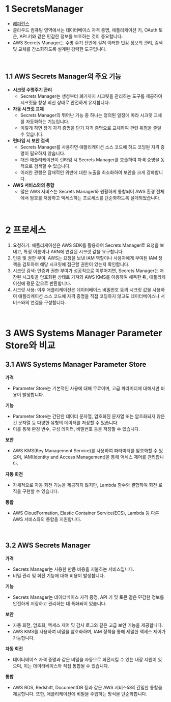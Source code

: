 # 1 SecretsManager

- [레퍼런스](https://docs.aws.amazon.com/secretsmanager/latest/userguide/intro.html)
- 클라우드 컴퓨팅 영역에서는 데이터베이스 자격 증명, 애플리케이션 키, OAuth 토큰, API 키와 같은 민감한 정보를 보호하는 것이 중요합니다.
- AWS Secrets Manager는 수명 주기 전반에 걸쳐 이러한 민감 정보의 관리, 검색 및 교체를 간소화하도록 설계된 강력한 도구입니다.

<br>

## 1.1 AWS Secrets Manager의 주요 기능

- **시크릿 수명주기 관리**
	- Secrets Manager는 생성부터 폐기까지 시크릿을 관리하는 도구를 제공하여 시크릿을 항상 최신 상태로 안전하게 유지합니다.
- **자동 시크릿 교체**
	- Secrets Manager의 뛰어난 기능 중 하나는 정의된 일정에 따라 시크릿 교체를 자동화하는 기능입니다.
	- 이렇게 하면 장기 자격 증명을 단기 자격 증명으로 교체하여 관련 위험을 줄일 수 있습니다.
- **런타임 시 보안 검색**
	- Secrets Manager를 사용하면 애플리케이션 소스 코드에 하드 코딩된 자격 증명이 필요하지 않습니다.
	- 대신 애플리케이션이 런타임 시 Secrets Manager를 호출하여 자격 증명을 동적으로 검색할 수 있습니다.
	- 이러한 관행은 잠재적인 위반에 대한 노출을 최소화하여 보안을 크게 강화합니다.
- **AWS 서비스와의 통합**
	- 많은 AWS 서비스는 Secrets Manager와 원활하게 통합되어 AWS 환경 전체에서 암호를 저장하고 액세스하는 프로세스를 단순화하도록 설계되었습니다.

<br>

# 2 프로세스

1. 요청하기: 애플리케이션은 AWS SDK를 활용하여 Secrets Manager로 요청을 보내고, 특정 이름이나 ARN에 연결된 시크릿 값을 요구합니다. 
2. 인증 및 권한 부여: AWS는 요청을 보낸 IAM 역할이나 사용자에게 부여된 IAM 정책을 검토하여 해당 시크릿에 접근할 권한이 있는지 확인합니다. 
3. 시크릿 검색: 인증과 권한 부여가 성공적으로 이루어지면, Secrets Manager는 저장된 시크릿을 암호화된 상태로 가져와 AWS KMS를 이용하여 해독한 뒤, 애플리케이션에 평문 값으로 반환합니다.
4. 시크릿 사용: 이후 애플리케이션은 데이터베이스 비밀번호 등의 시크릿 값을 사용하여 애플리케이션 소스 코드에 자격 증명을 직접 코딩하지 않고도 데이터베이스나 서비스와의 연결을 구성합니다.

<br>

# 3  AWS Systems Manager Parameter Store와 비교

## 3.1 AWS Systems Manager Parameter Store

**가격** 
- Parameter Store는 기본적인 사용에 대해 무료이며, 고급 파라미터에 대해서만 비용이 발생합니다.

**기능**
- Parameter Store는 간단한 데이터 문자열, 암호화된 문자열 또는 암호화되지 않은 긴 문자열 등 다양한 유형의 데이터를 저장할 수 있습니다. 
- 이를 통해 환경 변수, 구성 데이터, 비밀번호 등을 저장할 수 있습니다.

**보안**
- AWS KMS(Key Management Service)를 사용하여 파라미터를 암호화할 수 있으며, IAM(Identity and Access Management)을 통해 액세스 제어를 관리합니다.

**자동 회전**
- 자체적으로 자동 회전 기능을 제공하지 않지만, Lambda 함수와 결합하여 회전 로직을 구현할 수 있습니다.

**통합**
- AWS CloudFormation, Elastic Container Service(ECS), Lambda 등 다른 AWS 서비스와의 통합을 지원합니다.

<br>

## 3.2 AWS Secrets Manager

**가격**
- Secrets Manager는 사용한 만큼 비용을 지불하는 서비스입니다. 
- 비밀 관리 및 회전 기능에 대해 비용이 발생합니다.

**기능**
- Secrets Manager는 데이터베이스 자격 증명, API 키 및 토큰 같은 민감한 정보를 안전하게 저장하고 관리하는 데 특화되어 있습니다.

**보안**
- 자동 회전, 암호화, 액세스 제어 및 감사 로그와 같은 고급 보안 기능을 제공합니다. 
- AWS KMS를 사용하여 비밀을 암호화하며, IAM 정책을 통해 세밀한 액세스 제어가 가능합니다.

**자동 회전**
- 데이터베이스 자격 증명과 같은 비밀을 자동으로 회전시킬 수 있는 내장 지원이 있으며, 이는 데이터베이스와 직접 통합될 수 있습니다.

**통합**
- AWS RDS, Redshift, DocumentDB 등과 같은 AWS 서비스와의 긴밀한 통합을 제공합니다. 또한, 애플리케이션에 비밀을 주입하는 방식을 단순화합니다.